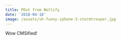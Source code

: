 ```yaml
---
title: POst from Netlify
date: '2018-04-18'
image: /assets/vh-funny-iphone-5-stormtrooper.jpg
---
```


Wow CMSified!
